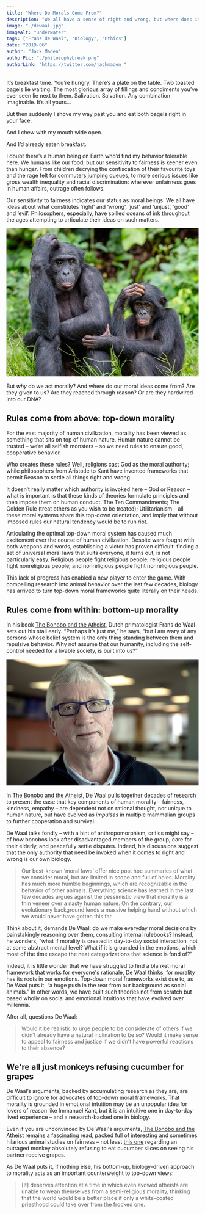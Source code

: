 ```yaml
---
title: "Where Do Morals Come From?"
description: "We all have a sense of right and wrong, but where does it come from? Primatologist Frans de Waal's new theory on the origin of morality turns traditional approaches on their heads."
image: "./dewaal.jpg"
imageAlt: "underwater"
tags: ["Frans de Waal", "Biology", "Ethics"]
date: "2019-06"
author: "Jack Maden"
authorPic: "./philosophybreak.png"
authorLink: "https://twitter.com/jackmaden_"
---
```

<span class="big-letter">I</span>t’s breakfast time. You’re hungry. There’s a plate on the table. Two toasted bagels lie waiting. The most glorious array of fillings and condiments you’ve ever seen lie next to them. Salivation. Salvation. Any combination imaginable. It’s all yours...

But then suddenly I shove my way past you and eat both bagels right in your face.

And I chew with my mouth wide open.

And I’d already eaten breakfast.

I doubt there’s a human being on Earth who’d find my behavior tolerable here. We humans like our food, but our sensitivity to fairness is keener even than hunger. From children decrying the confiscation of their favourite toys and the rage felt for commuters jumping queues, to more serious issues like gross wealth inequality and racial discrimination: wherever unfairness goes in human affairs, outrage often follows.

Our sensitivity to fairness indicates our status as moral beings. We all have ideas about what constitutes ‘right’ and ‘wrong’, ‘just’ and ‘unjust’, ‘good’ and ‘evil’. Philosophers, especially, have spilled oceans of ink throughout the ages attempting to articulate their ideas on such matters.

![bonobos morality](./dw-bonobo.jpg "Do other primates, like bonobos pictured here, have a sense of fairness?")

But _why_ do we act morally? And where do our moral ideas come from? Are they given to us? Are they reached through reason? Or are they hardwired into our DNA?

## Rules come from above: top-down morality

<span class="big-letter">F</span>or the vast majority of human civilization, morality has been viewed as something that sits on top of human nature. Human nature cannot be trusted – we’re all selfish monsters – so we need rules to ensure good, cooperative behavior.

Who creates these rules? Well, religions cast God as the moral authority; while philosophers from Aristotle to Kant have invented frameworks that permit Reason to settle all things right and wrong. 

It doesn’t really matter which authority is invoked here – God or Reason – what is important is that these kinds of theories formulate principles and then impose them on human conduct. The Ten Commandments; The Golden Rule (treat others as you wish to be treated); Utilitarianism – all these moral systems share this top-down orientation, and imply that without imposed rules our natural tendency would be to run  riot.

Articulating the optimal top-down moral system has caused much excitement over the course of human civilization. Despite wars fought with both weapons and words, establishing a victor has proven difficult: finding a set of universal moral laws that suits everyone, it turns out, is not particularly easy. Religious people fight religious people; religious people fight nonreligious people; and nonreligious people fight nonreligious people.

This lack of progress has enabled a new player to enter the game. With compelling research into animal behavior over the last few decades, biology has arrived to turn top-down moral frameworks quite literally on their heads.

## Rules come from within: bottom-up morality

<span class="big-letter">I</span>n his book [The Bonobo and the Atheist](http://www.amazon.com/gp/product/0393347796/ref=as_li_tl?ie=UTF8&camp=1789&creative=9325&creativeASIN=0393347796&linkCode=as2&tag=philosophybre-20&linkId=b8d22117bc2c7ae9baab95ffa07722dc), Dutch primatologist Frans de Waal sets out his stall early. “Perhaps it’s just me,” he says, “but I am wary of any persons whose belief system is the only thing standing between them and repulsive behavior. Why not assume that our humanity, including the self-control needed for a livable society, is built into us?”

![frans de waal](./frans-de-waal.jpg "Primatologist Frans de Waal, meaning business.")

In [The Bonobo and the Atheist](http://www.amazon.com/gp/product/0393347796/ref=as_li_tl?ie=UTF8&camp=1789&creative=9325&creativeASIN=0393347796&linkCode=as2&tag=philosophybre-20&linkId=b8d22117bc2c7ae9baab95ffa07722dc), De Waal pulls together decades of research to present the case that key components of human morality – fairness, kindness, empathy – are dependent not on rational thought, nor unique to human nature, but have evolved as _impulses_ in multiple mammalian groups to further cooperation and survival.

De Waal talks fondly – with a hint of anthropomorphism, critics might say – of how bonobos look after disadvantaged members of the group, care for their elderly, and peacefully settle disputes. Indeed, his discussions suggest that the only authority that need be invoked when it comes to right and wrong is our own biology.

>Our best-known ‘moral laws’ offer nice post hoc summaries of what we consider moral, but are limited in scope and full of holes. Morality has much more humble beginnings, which are recognizable in the behavior of other animals. Everything science has learned in the last few decades argues against the pessimistic view that morality is a thin veneer over a nasty human nature. On the contrary, our evolutionary background lends a massive helping hand without which we would never have gotten this far.

Think about it, demands De Waal: do we make everyday moral decisions by painstakingly reasoning over them, consulting internal rulebooks? Instead, he wonders, “what if morality is created in day-to-day social interaction, not at some abstract mental level? What if it is grounded in the emotions, which most of the time escape the neat categorizations that science is fond of?”

Indeed, it is little wonder that we have struggled to find a blanket moral framework that works for everyone's rationale, De Waal thinks, for morality has its roots in our emotions. Top-down moral frameworks exist due to, as De Waal puts it, “a huge push in the rear from our background as social animals.” In other words, we have built such theories not from scratch but based wholly on social and emotional intuitions that have evolved over millennia.

After all, questions De Waal: 

>Would it be realistic to urge people to be considerate of others if we didn’t already have a natural inclination to be so? Would it make sense to appeal to fairness and justice if we didn’t have powerful reactions to their absence?

## We're all just monkeys refusing cucumber for grapes

<span class="big-letter">D</span>e Waal’s arguments, backed by accumulating research as they are, are difficult to ignore for advocates of top-down moral frameworks. That morality is grounded in emotional intuition may be an unpopular idea for lovers of reason like Immanuel Kant, but it is an intuitive one in day-to-day lived experience – and a research-backed one in biology.

Even if you are unconvinced by De Waal's arguments, [The Bonobo and the Atheist](http://www.amazon.com/gp/product/0393347796/ref=as_li_tl?ie=UTF8&camp=1789&creative=9325&creativeASIN=0393347796&linkCode=as2&tag=philosophybre-20&linkId=b8d22117bc2c7ae9baab95ffa07722dc) remains a fascinating read, packed full of interesting and sometimes hilarious animal studies on fairness – not least [this one](https://www.youtube.com/watch?v=meiU6TxysCg) regarding an outraged monkey absolutely refusing to eat cucumber slices on seeing his partner receive grapes.

As De Waal puts it, if nothing else, his bottom-up, biology-driven approach to morality acts as an important counterweight to top-down views:

>[It] deserves attention at a time in which even avowed atheists are unable to wean themselves from a semi-religious morality, thinking that the world would be a better place if only a white-coated priesthood could take over from the frocked one.